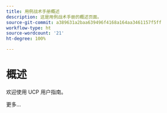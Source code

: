 ```yaml
---
title: 用例战术手册概述
description: 这是用例战术手册的概述页面。
source-git-commit: a389631a2baa639496f4168a164aa3461157f5ff
workflow-type: ht
source-wordcount: '21'
ht-degree: 100%

---
```



# 概述

欢迎使用 UCP 用户指南。

更多...

<!--
This is the landing page of the user guide. It should be the first list item in the TOC.md file.

See other user landing pages to get ideas.
-->
